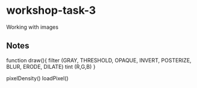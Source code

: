 # workshop-task-3
Working with images

## Notes
function draw(){
filter (GRAY, THRESHOLD, OPAQUE, INVERT, POSTERIZE, BLUR, ERODE, DILATE)
tint (R,G,B)
}

pixelDensity()
loadPixel()
